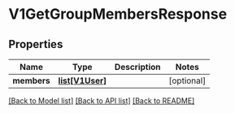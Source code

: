 # V1GetGroupMembersResponse

## Properties
Name | Type | Description | Notes
------------ | ------------- | ------------- | -------------
**members** | [**list[V1User]**](V1User.md) |  | [optional] 

[[Back to Model list]](../README.md#documentation-for-models) [[Back to API list]](../README.md#documentation-for-api-endpoints) [[Back to README]](../README.md)


